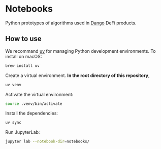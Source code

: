 # Notebooks

Python prototypes of algorithms used in [Dango](https://dango.exchange/) DeFi products.

## How to use

We recommand [uv](https://github.com/astral-sh/uv) for managing Python development environments. To install on macOS:

```zsh
brew install uv
```

Create a virtual environment. **In the root directory of this repository**,

```zsh
uv venv
```

Activate the virtual environment:

```zsh
source .venv/bin/activate
```

Install the dependencies:

```zsh
uv sync
```

Run JupyterLab:

```zsh
jupyter lab --notebook-dir=notebooks/
```
